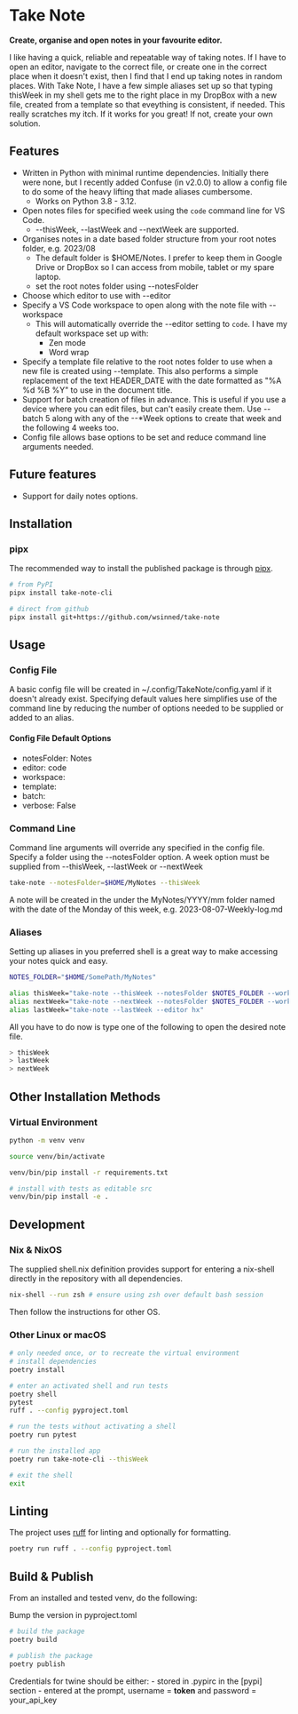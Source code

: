 # Take Note

**Create, organise and open notes in your favourite editor.**

I like having a quick, reliable and repeatable way of taking notes. If I have to open an editor, navigate to the correct file, or create one in the correct place when it doesn't exist, then I find that I end up taking notes in random places. With Take Note, I have a few simple aliases set up so that typing thisWeek in my shell gets me to the right place in my DropBox with a new file, created from a template so that eveything is consistent, if needed. This really scratches my itch. If it works for you great! If not, create your own solution.

## Features

- Written in Python with minimal runtime dependencies. Initially there were none, but I recently added Confuse (in v2.0.0) to allow a config file to do some of the heavy lifting that made aliases cumbersome.
  - Works on Python 3.8 - 3.12.
- Open notes files for specified week using the `code` command line for VS Code.
  - --thisWeek, --lastWeek and --nextWeek are supported.
- Organises notes in a date based folder structure from your root notes folder, e.g. 2023/08
  - The default folder is $HOME/Notes. I prefer to keep them in Google Drive or DropBox so I can access from mobile, tablet or my spare laptop.
  - set the root notes folder using --notesFolder
- Choose which editor to use with --editor
- Specify a VS Code workspace to open along with the note file with --workspace
  - This will automatically override the --editor setting to `code`. I have my default workspace set up with:
    - Zen mode
    - Word wrap
- Specify a template file relative to the root notes folder to use when a new file is created using --template. This also performs a simple replacement of the text HEADER_DATE with the date formatted as "%A %d %B %Y" to use in the document title.
- Support for batch creation of files in advance. This is useful if you use a device where you can edit files, but can't easily create them. Use --batch 5 along with any of the --*Week options to create that week and the following 4 weeks too.
- Config file allows base options to be set and reduce command line arguments needed.

## Future features

- Support for daily notes options.

## Installation

### pipx

The recommended way to install the published package is through [pipx](https://pypa.github.io/pipx/).

```bash
# from PyPI
pipx install take-note-cli

# direct from github
pipx install git+https://github.com/wsinned/take-note
```

## Usage

### Config File

A basic config file will be created in ~/.config/TakeNote/config.yaml if it doesn't already exist. Specifying default values here simplifies use of the command line by reducing the number of options needed to be supplied or added to an alias.

#### Config File Default Options

- notesFolder: Notes
- editor: code
- workspace:
- template:
- batch:
- verbose: False

### Command Line

Command line arguments will override any specified in the config file.
Specify a folder using the --notesFolder option.
A week option must be supplied from --thisWeek, --lastWeek or --nextWeek

```bash
take-note --notesFolder=$HOME/MyNotes --thisWeek
```

A note will be created in the under the MyNotes/YYYY/mm folder named with the date of the Monday of this week, e.g. 2023-08-07-Weekly-log.md

### Aliases

Setting up aliases in you preferred shell is a great way to make accessing your notes quick and easy.

```bash
NOTES_FOLDER="$HOME/SomePath/MyNotes"

alias thisWeek="take-note --thisWeek --notesFolder $NOTES_FOLDER --workspace notes.code-workspace"
alias nextWeek="take-note --nextWeek --notesFolder $NOTES_FOLDER --workspace notes.code-workspace --batch 5"
alias lastWeek="take-note --lastWeek --editor hx"
```

All you have to do now is type one of the following to open the desired note file.

```bash
> thisWeek
> lastWeek
> nextWeek
```

## Other Installation Methods

### Virtual Environment

```bash
python -m venv venv 

source venv/bin/activate

venv/bin/pip install -r requirements.txt

# install with tests as editable src
venv/bin/pip install -e .

```

## Development

### Nix & NixOS

The supplied shell.nix definition provides support for entering a nix-shell directly in the repository with all dependencies.

```bash
nix-shell --run zsh # ensure using zsh over default bash session
```

Then follow the instructions for other OS.

### Other Linux or macOS

```bash
# only needed once, or to recreate the virtual environment
# install dependencies
poetry install

# enter an activated shell and run tests
poetry shell
pytest
ruff . --config pyproject.toml

# run the tests without activating a shell
poetry run pytest

# run the installed app
poetry run take-note-cli --thisWeek

# exit the shell
exit
```

## Linting

The project uses [ruff](https://github.com/charliermarsh/ruff) for linting and optionally for formatting.

```bash
poetry run ruff . --config pyproject.toml
```

## Build & Publish

From an installed and tested venv, do the following:

Bump the version in pyproject.toml

```bash
# build the package
poetry build

# publish the package
poetry publish
```

Credentials for twine should be either:
    - stored in .pypirc in the [pypi] section
    - entered at the prompt, username = **token** and password = your_api_key
